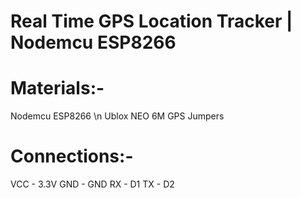# Real Time GPS Location Tracker | Nodemcu ESP8266

# Materials:-
Nodemcu ESP8266
\n Ublox NEO 6M GPS
Jumpers

# Connections:- 
VCC  -  3.3V
GND  -  GND
RX  -  D1
TX  -  D2

